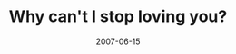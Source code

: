 ---
layout: base.njk
title : 'Why can&#39;t I stop loving you?' 
view_title : 'Why can&#39;t I stop loving you?' 
year : '2007' 
date : '2007-06-15' 
img_file : '/drawing/whycantistoplovingyou.png' 
html_file : 'whycantistoplovingyou' 
next_html : 'comeintomytimemachine.html' 
year_order : '70' 
permalink : "title/{{html_file}}.html"
---